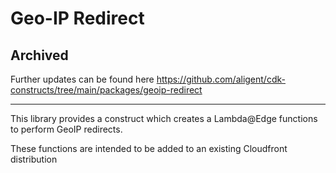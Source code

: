 # Geo-IP Redirect 

## Archived
Further updates can be found here https://github.com/aligent/cdk-constructs/tree/main/packages/geoip-redirect

---

This library provides a construct which creates a Lambda@Edge functions to perform GeoIP redirects.

These functions are intended to be added to an existing Cloudfront distribution
